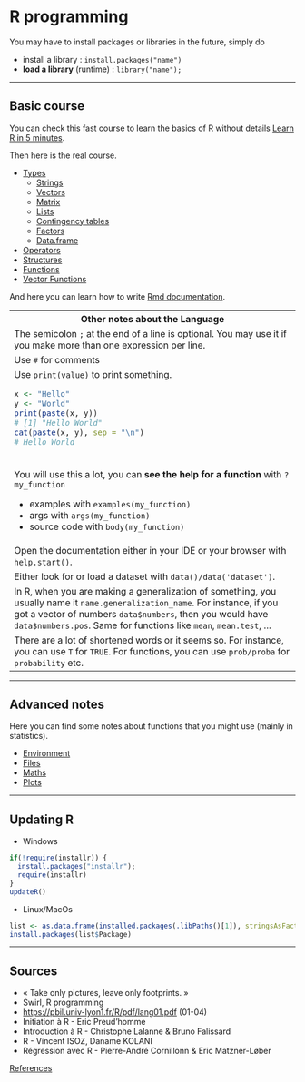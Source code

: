 # R programming

You may have to install packages or libraries in the future, simply do

* install a library : `install.packages("name")`
* **load a library** (runtime) : `library("name");`

<hr class="sr">

## Basic course

You can check this fast course to learn the basics of R without details [Learn R in 5 minutes](5min.md).

Then here is the real course.

* [Types](syntax/types.md)
  * [Strings](syntax/types/strings.md)
  * [Vectors](syntax/types/vectors.md)
  * [Matrix](syntax/types/matrix.md)
  * [Lists](syntax/types/lists.md)
  * [Contingency tables](syntax/types/table.md)
  * [Factors](syntax/types/factors.md)
  * [Data.frame](syntax/types/data-frame.md)
* [Operators](syntax/operators.md)
* [Structures](syntax/structures.md)
* [Functions](syntax/functions.md)
* [Vector Functions](syntax/types/vectors-fun.md)

And here you can learn how to write [Rmd documentation](rmd.md).

<table class="table border-dark table-bordered table-striped">
<tr><th class="text-center">Other notes about the Language</th></tr>
<tr><td>
The semicolon <code>;</code> at the end of a line is optional. You may use it if you make more than one expression per line.
</td></tr>
<tr><td> 
Use <code>#</code> for comments
</td></tr>
<tr><td> 
Use <code>print(value)</code> to print something.

```r
x <- "Hello"
y <- "World"
print(paste(x, y))
# [1] "Hello World"
cat(paste(x, y), sep = "\n")
# Hello World
```
</td></tr>
<tr><td>

You will use this a lot, you can **see the help for a function** with `?my_function`
* examples with `examples(my_function)`
* args with `args(my_function)`
* source code with `body(my_function)`
</td></tr>
<tr><td>
Open the documentation either in your IDE or your browser with <code>help.start()</code>.
</td></tr>
<tr><td>
Either look for or load a dataset with <code>data()/data('dataset')</code>.
</td></tr>
<tr><td>
In R, when you are making a generalization of something, you usually name it <code>name.generalization_name</code>. For instance, if you got a vector of numbers <code>data$numbers</code>, then you would have <code>data$numbers.pos</code>. Same for functions like <code>mean</code>, <code>mean.test</code>,
...
</td></tr>
<tr><td>
There are a lot of shortened words or it seems so. For instance, you can use <code>T</code> for <code>TRUE</code>. For functions, you can use <code>prob/proba</code> for <code>probability</code> etc.
</td></tr>
</table>

<hr class="sl">

## Advanced notes

Here you can find some notes about functions that you might use (mainly in statistics).

* [Environment](utils/environment.md)
* [Files](utils/files.md)
* [Maths](utils/math.md)
* [Plots](utils/plot.md)

<hr class="sr">

## Updating R

* Windows

```r
if(!require(installr)) {
  install.packages("installr"); 
  require(installr)
}
updateR()
```

* Linux/MacOs

```r
list <- as.data.frame(installed.packages(.libPaths()[1]), stringsAsFactors = F)
install.packages(list$Package)
```

<hr class="sl">

## Sources

* « Take only pictures, leave only footprints. »
* Swirl, R programming
* <https://pbil.univ-lyon1.fr/R/pdf/lang01.pdf> (01-04)
* Initiation à R - Eric Preud’homme
* Introduction à R - Christophe Lalanne & Bruno Falissard
* R - Vincent ISOZ, Daname KOLANI
* Régression avec R - Pierre-André Cornillonn & Eric Matzner-Løber

[References](refs.md)